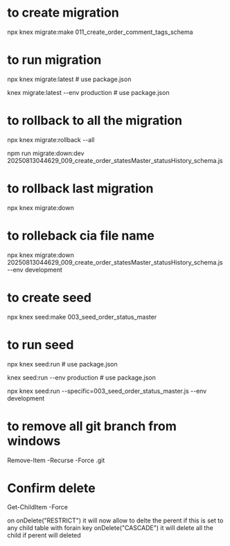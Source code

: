 # to create migration
npx knex migrate:make 011_create_order_comment_tags_schema

# to run migration
npx knex migrate:latest   # use package.json

knex migrate:latest --env production # use package.json

# to rollback to all the migration
npx knex migrate:rollback --all

npm run migrate:down:dev 20250813044629_009_create_order_statesMaster_statusHistory_schema.js


# to rollback last migration 
npx knex migrate:down
# to rolleback cia file name
npx knex migrate:down 20250813044629_009_create_order_statesMaster_statusHistory_schema.js --env development
  
# to create seed
npx knex seed:make 003_seed_order_status_master

# to run seed 
npx knex seed:run # use package.json

knex seed:run --env production # use package.json

npx knex seed:run --specific=003_seed_order_status_master.js --env development

# to remove all git branch from windows
Remove-Item -Recurse -Force .git
# Confirm delete
Get-ChildItem -Force 



on 
onDelete("RESTRICT") it will now allow to delte the perent if this is set to any child table with forain key
onDelete("CASCADE") it will delete all the child if perent will deleted